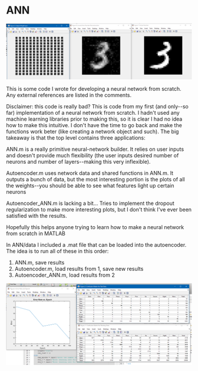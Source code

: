 # ANN
<img src="ANN/images/autencoder_output.png">

This is some code I wrote for developing a neural network from scratch. Any external references are listed in the comments.

Disclaimer: this code is really bad? This is code from my first (and only--so far) implementation of a neural network from scratch. 
I hadn't used any machine learning libraries prior to making this, so it is clear I had no idea how to make this intuitive. I 
don't have the time to go back and make the functions work beter (like creating a network object and such). The big takeaway is 
that the top level contains three applications:

ANN.m is a really primitive neural-network builder. It relies on user inputs and doesn't provide much flexibility (the user inputs 
desired number of neurons and number of layers--making this very inflexible). 

Autoencoder.m uses network data and shared functions in ANN.m. It outputs a bunch of data, but the most interesting portion is the 
plots of all the weights--you should be able to see what features light up certain neurons

Autoencoder_ANN.m is lacking a bit... Tries to implement the dropout regularization to make more interesting plots, but I don't think 
I've ever been satisfied with the results.

Hopefully this helps anyone trying to learn how to make a neural network from scratch in MATLAB

In ANN/data I included a .mat file that can be loaded into the autoencoder. The idea is to run all of these in this order:
1. ANN.m, save results
2. Autoencoder.m, load results from 1, save new results
3. Autoencoder_ANN.m, load results from 2

<img src="ANN/images/ann_output.png">

